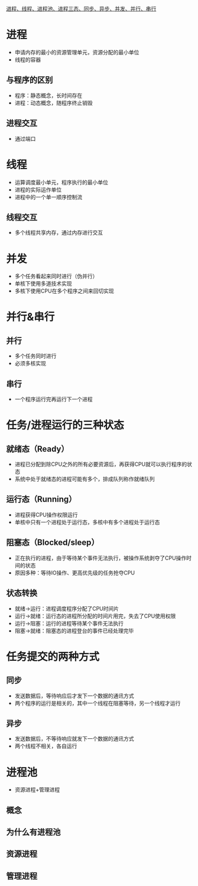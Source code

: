 [进程、线程、进程池、进程三态、同步、异步、并发、并行、串行
](https://mp.weixin.qq.com/s/m3NhXmljwGU_WiTl9xmg1g)

# 进程

* 申请内存的最小的资源管理单元，资源分配的最小单位
* 线程的容器

## 与程序的区别

* 程序：静态概念，长时间存在
* 进程：动态概念，随程序终止销毁

## 进程交互

* 通过端口

# 线程

* 运算调度最小单元，程序执行的最小单位
* 进程的实际运作单位
* 进程中的一个单一顺序控制流

## 线程交互

* 多个线程共享内存，通过内存进行交互

# 并发

* 多个任务看起来同时进行（伪并行）
* 单核下使用多道技术实现
* 多核下使用CPU在多个程序之间来回切实现

# 并行&串行

## 并行

* 多个任务同时进行
* 必须多核实现

## 串行

* 一个程序运行完再运行下一个进程

# 任务/进程运行的三种状态

## 就绪态（Ready）

* 进程已分配到除CPU之外的所有必要资源后，再获得CPU就可以执行程序的状态
* 系统中处于就绪态的进程可能有多个，排成队列称作就绪队列

## 运行态（Running）

* 进程获得CPU操作权限运行
* 单核中只有一个进程处于运行态，多核中有多个进程处于运行态

## 阻塞态（Blocked/sleep）

* 正在执行的进程，由于等待某个事件无法执行，被操作系统剥夺了CPU操作时间的状态
* 原因多种：等待IO操作、更高优先级的任务抢夺CPU

## 状态转换

* 就绪->运行：进程调度程序分配了CPU时间片
* 运行->就绪：运行态的进程所分配的时间片用完，失去了CPU使用权限
* 运行->阻塞：运行的进程等待某个事件无法执行
* 阻塞->就绪：阻塞态的进程登台的事件已经处理完毕

# 任务提交的两种方式

## 同步

* 发送数据后，等待响应后才发下一个数据的通讯方式
* 两个程序的运行是相关的，其中一个线程在阻塞等待，另一个线程才运行

## 异步

* 发送数据后，不等待响应就发下一个数据的通讯方式
* 两个线程不相关，各自运行

# 进程池

* 资源进程+管理进程

## 概念

## 为什么有进程池

## 资源进程

## 管理进程

